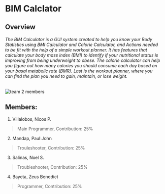 # BIM Calclator

## Overview

###### The BIM Calculator is a GUI system created to help you know your Body Statistics using BMI Calculator and Calorie Calculator, and Actions needed to be fit with the help of a simple workout planner. It has features that calculate your body mass index (BMI) to identify if your nutritional status is improving from being underweight to obese. The calorie calculator can help you figure out how many calories you should consume each day based on your basal metabolic rate (BMR). Last is the workout planner, where you can find the plan you need to gain, maintain, or lose weight.

![team 2 members](https://github.com/zeusbayeta/BIM-Calculator/assets/153422511/16350414-18ea-4935-a769-e0949eb326ae)

## Members:

1. Villalobos, Nicos P.
> Main Programmer, Contribution: 25%
2. Mandap, Paul John
> Trouleshooter, Contribution: 25%
3. Salinas, Noel S.
> Troubleshooter, Contribution: 25%
4. Bayeta, Zeus Benedict
> Programmer, Contribution: 25%
